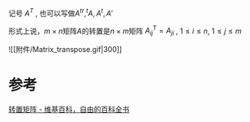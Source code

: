 
记号 $A^{T}$ , 也可以写做$A^{tr},^{t}A,A^{t},A'$

形式上说，$m\times n$矩阵$A$的转置是$n\times m$矩阵
$A_{ij}^{\mathrm {T} }=A_{ji}$ , $1\leq i\leq n,$  $1\leq j\leq m$


![[附件/Matrix_transpose.gif|300]]


# 参考
[转置矩阵 - 维基百科，自由的百科全书](https://zh.wikipedia.org/wiki/%E8%BD%AC%E7%BD%AE%E7%9F%A9%E9%98%B5)
